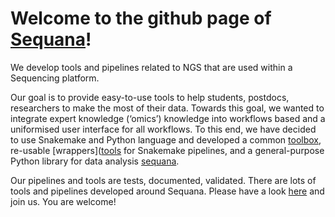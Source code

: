 # Welcome to the github page of [Sequana](https://sequana.readthedocs.io)!

We develop tools and pipelines related to NGS that are used within a Sequencing platform.

Our goal is to provide easy-to-use tools to help students, postdocs, researchers to make the most
of their data. Towards this goal, we wanted to integrate expert knowledge (‘omics’) knowledge
into workflows based and a uniformised user interface for all workflows. To this end, we have decided 
to use Snakemake and Python language and developed a common [toolbox](https://github.com/sequana/sequana_pipetools), re-usable 
[wrappers]([tools](https://github.com/sequana/sequana-wrappers) for Snakemake pipelines, and a general-purpose Python library 
for data analysis [sequana](https://github.com/sequana/sequana).

Our pipelines and tools are tests, documented, validated. There are lots of tools and pipelines 
developed around Sequana. Please have a look [here](https://github.com/sequana) and join us. You are welcome!
